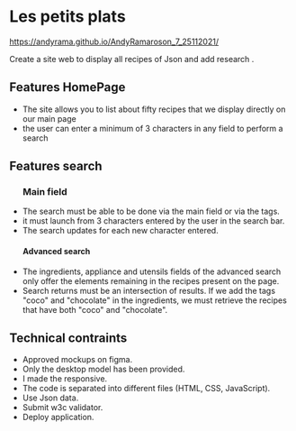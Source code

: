 # Les petits plats

https://andyrama.github.io/AndyRamaroson_7_25112021/

Create a site web to display all recipes of Json and add research . 


## Features HomePage
<ul>
  <li>The site allows you to list about fifty recipes that we display directly on our main page</li>
  <li>the user can enter a minimum of 3 characters in any field to perform a search</li>
</ul>

## Features search

<ul>
  <h3>Main field</h3>
  
  <li>The search must be able to be done via the main field or via the tags.</li>
  <li>it must launch from 3 characters entered by the user in the search bar.</li>
  <li>The search updates for each new character entered.</li>
  
  <h4>Advanced search</h4>
  
  <li>The ingredients, appliance and utensils fields of the advanced search only offer the elements remaining in the recipes present on the page.</li>
  <li>Search returns must be an intersection of results. If we add the tags "coco" and "chocolate" in the ingredients, we must retrieve the recipes that have both "coco" and "chocolate".</li>
</ul>

## Technical contraints

<ul>
  <li>Approved mockups on figma.</li>
  <li>Only the desktop model has been provided.</li>
  <li>I made the responsive.</li>
  <li>The code is separated into different files (HTML, CSS, JavaScript).</li>
  <li>Use Json data.</li>
  <li>Submit w3c validator.</li>
  <li>Deploy application.</li>
</ul>
